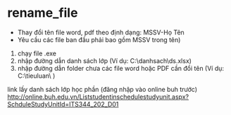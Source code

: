 # rename_file
- Thay đổi tên file word, pdf theo định dạng: MSSV-Họ Tên
- Yêu cầu các file ban đầu phải bao gồm MSSV trong tên)

1. chạy file .exe
2. nhập đường dẫn danh sách lớp (Ví dụ: C:\danhsach\ds.xlsx)
3. nhập đường dẫn folder chưa các file word hoặc PDF cần đổi tên (Ví dụ: C:\tieuluan\ )

link lấy danh sách lớp học phần (đăng nhập vào online buh trước)
http://online.buh.edu.vn/Liststudentinschedulestudyunit.aspx?SchduleStudyUnitId=ITS344_202_D01
